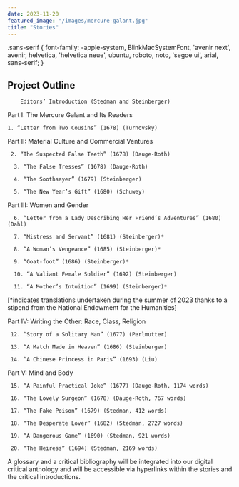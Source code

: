 ```yaml
---
date: 2023-11-20
featured_image: "/images/mercure-galant.jpg"
title: "Stories"
---
```

.sans-serif {
  font-family: -apple-system, BlinkMacSystemFont,
               'avenir next', avenir,
               helvetica, 'helvetica neue',
               ubuntu,
               roboto, noto,
               'segoe ui', arial,
               sans-serif;
}
## Project Outline

        Editors’ Introduction (Stedman and Steinberger)

Part I: The Mercure Galant and Its Readers

    1. “Letter from Two Cousins” (1678) (Turnovsky)

Part II: Material Culture and Commercial Ventures

     2. “The Suspected False Teeth” (1678) (Dauge-Roth)
     
      3. “The False Tresses” (1678) (Dauge-Roth)
      
      4. “The Soothsayer” (1679) (Steinberger)
      
      5. “The New Year’s Gift” (1680) (Schuwey)

Part III: Women and Gender

      6. “Letter from a Lady Describing Her Friend’s Adventures” (1680) (Dahl)
      
      7. “Mistress and Servant” (1681) (Steinberger)*

      8. “A Woman’s Vengeance” (1685) (Steinberger)*

      9. “Goat-foot” (1686) (Steinberger)*

      10. “A Valiant Female Soldier” (1692) (Steinberger)

      11. “A Mother’s Intuition” (1699) (Steinberger)*

[*indicates translations undertaken during the summer of 2023 thanks to a stipend from the National Endowment for the Humanities]

Part IV: Writing the Other: Race, Class, Religion

     12. “Story of a Solitary Man” (1677) (Perlmutter)

     13. “A Match Made in Heaven” (1686) (Steinberger)

     14. “A Chinese Princess in Paris” (1693) (Liu)

Part V: Mind and Body

     15. “A Painful Practical Joke” (1677) (Dauge-Roth, 1174 words)

     16. “The Lovely Surgeon” (1678) (Dauge-Roth, 767 words) 

     17. “The Fake Poison” (1679) (Stedman, 412 words)

     18. “The Desperate Lover” (1682) (Stedman, 2727 words)

     19. “A Dangerous Game” (1690) (Stedman, 921 words)

     20. “The Heiress” (1694) (Stedman, 2169 words)
	
A glossary and a critical bibliography will be integrated into our digital critical anthology and will be accessible via hyperlinks within the stories and the critical introductions.
